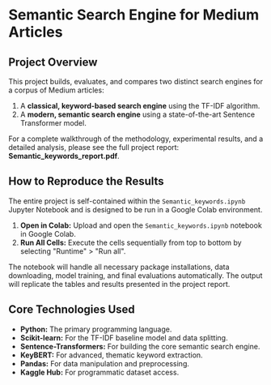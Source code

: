 # Semantic Search Engine for Medium Articles

##  Project Overview

This project builds, evaluates, and compares two distinct search engines for a corpus of Medium articles:

1.  A **classical, keyword-based search engine** using the TF-IDF algorithm.
2.  A **modern, semantic search engine** using a state-of-the-art Sentence Transformer model.

For a complete walkthrough of the methodology, experimental results, and a detailed analysis, please see the full project report: **Semantic_keywords_report.pdf**.

##  How to Reproduce the Results

The entire project is self-contained within the `Semantic_keywords.ipynb` Jupyter Notebook and is designed to be run in a Google Colab environment.

1.  **Open in Colab:** Upload and open the `Semantic_keywords.ipynb` notebook in Google Colab.
2.  **Run All Cells:** Execute the cells sequentially from top to bottom by selecting "Runtime" > "Run all".

The notebook will handle all necessary package installations, data downloading, model training, and final evaluations automatically. The output will replicate the tables and results presented in the project report.

##  Core Technologies Used

*   **Python:** The primary programming language.
*   **Scikit-learn:** For the TF-IDF baseline model and data splitting.
*   **Sentence-Transformers:** For building the core semantic search engine.
*   **KeyBERT:** For advanced, thematic keyword extraction.
*   **Pandas:** For data manipulation and preprocessing.
*   **Kaggle Hub:** For programmatic dataset access.